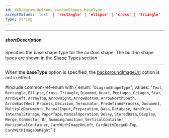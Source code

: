 ```yaml
---
id: dxDiagram.Options.customShapes.baseType
acceptValues: 'text' | 'rectangle' | 'ellipse' | 'cross' | 'triangle' | 'diamond' | 'heart' | 'pentagon' | 'octagon' | 'star' | 'arrowLeft' | 'arrowTop' | 'arrowRight' | 'arrowBottom' | 'arrowNorthSouth' | 'arrowEastWest' | 'process' | 'decision' | 'terminator' | 'predefinedProcess' | 'document' | 'multipleDocuments' | 'manualInput' | 'preparation' | 'data' | 'database' | 'hardDisk' | 'internalStorage' | 'paperTape' | 'manualOperation' | 'delay' | 'storedData' | 'display' | 'merge' | 'connector' | 'or' | 'summingJunction' | 'verticalContainer' | 'horizontalContainer' | 'cardWithImageOnLeft' | 'cardWithImageOnTop' | 'cardWithImageOnRight'
type: String
---
```

---
##### shortDescription
Specifies the base shape type for the custom shape. The built-in shape types are shown in the [Shape Types](/concepts/05%20UI%20Components/Diagram/40%20Shape%20Types.md '/Documentation/Guide/UI_Components/Diagram/Shape_Types/') section.

---
When the **baseType** option is specified, the [backgroundImageUrl](/api-reference/10%20UI%20Components/dxDiagram/1%20Configuration/customShapes/backgroundImageUrl.md '/Documentation/ApiReference/UI_Components/dxDiagram/Configuration/customShapes/#backgroundImageUrl') option is not in effect.

#include common-ref-enum with {
    enum: "`DiagramShapeType`",
    values: "`Text`, `Rectangle`, `Ellipse`, `Cross`, `Triangle`, `Diamond`, `Heart`, `Pentagon`, `Octagon`, `Star`, `ArrowLeft`, `ArrowTop`, `ArrowRight`, `ArrowBottom`, `ArrowNorthSouth`, `ArrowEastWest`, `Process`, `Decision`, `Terminator`, `PredefinedProcess`, `Document`, `MultipleDocuments`, `ManualInput`, `Preparation`, `Data`, `Database`, `HardDisk`, `InternalStorage`, `PaperTape`, `ManualOperation`, `Delay`, `StoredData`, `Display`, `Merge`, `Connector`, `Or`, `SummingJunction`, `VerticalContainer`, `HorizontalContainer`, `CardWithImageOnLeft`, `CardWithImageOnTop`, `CardWithImageOnRight`"
}